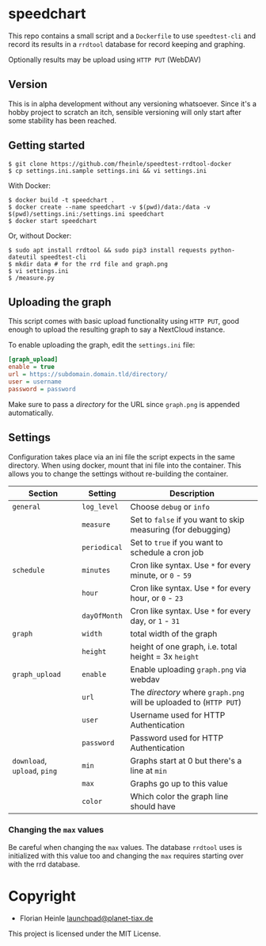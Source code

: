 # speedchart

This repo contains a small script and a `Dockerfile` to use `speedtest-cli` and
record its results in a `rrdtool` database for record keeping and graphing.

Optionally results may be upload using `HTTP PUT` (WebDAV)

## Version

This is in alpha development without any versioning whatsoever. Since it's
a hobby project to scratch an itch, sensible versioning will only start after
some stability has been reached.

## Getting started

```shell
$ git clone https://github.com/fheinle/speedtest-rrdtool-docker
$ cp settings.ini.sample settings.ini && vi settings.ini
```

With Docker:

```shell
$ docker build -t speedchart .
$ docker create --name speedchart -v $(pwd)/data:/data -v $(pwd)/settings.ini:/settings.ini speedchart
$ docker start speedchart
```

Or, without Docker:

```shell
$ sudo apt install rrdtool && sudo pip3 install requests python-dateutil speedtest-cli
$ mkdir data # for the rrd file and graph.png
$ vi settings.ini
$ /measure.py
```


## Uploading the graph

This script comes with basic upload functionality using `HTTP PUT`, good enough
to upload the resulting graph to say a NextCloud instance.

To enable uploading the graph, edit the `settings.ini` file:

```ini
[graph_upload]
enable = true
url = https://subdomain.domain.tld/directory/
user = username
password = password
```

Make sure to pass a *directory* for the URL since `graph.png` is appended
automatically.

## Settings

Configuration takes place via an ini file the script expects in the same
directory. When using docker, mount that ini file into the container. This
allows you to change the settings without re-building the container.

| Section                      | Setting     | Description                                                        |
|------------------------------|-------------|--------------------------------------------------------------------|
| `general`                    | `log_level` | Choose `debug` or `info`                                           |
|                              | `measure`   | Set to `false` if you want to skip measuring (for debugging)       |
| 			       | `periodical`| Set to `true` if you want to schedule a cron job                   |
| `schedule`		       | `minutes`   | Cron like syntax. Use `*` for every minute, or `0` - `59`          |
| 			       | `hour`      | Cron like syntax. Use `*` for every hour, or `0` - `23`            |
|			       | `dayOfMonth`| Cron like syntax. Use `*` for every day, or `1` - `31`             |
| `graph`                      | `width`     | total width of the graph                                           |
|                              | `height`    | height of one graph, i.e. total height = 3x `height`               |
| `graph_upload`               | `enable`    | Enable uploading `graph.png` via webdav                            |
|                              | `url`       | The *directory* where `graph.png` will be uploaded to (`HTTP PUT`) |
|                              | `user`      | Username used for HTTP Authentication                              |
|                              | `password`  | Password used for HTTP Authentication                              |
| `download`, `upload`, `ping` | `min`       | Graphs start at 0 but there's a line at `min`                      |
|                              | `max`       | Graphs go up to this value                                         |
|                              | `color`     | Which color the graph line should have                             |

### Changing the `max` values

Be careful when changing the `max` values. The database `rrdtool` uses is
initialized with this value too and changing the `max` requires starting over
with the rrd database. 

# Copyright

* Florian Heinle <launchpad@planet-tiax.de>

This project is licensed under the MIT License.
